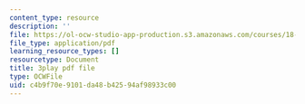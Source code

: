 ```yaml
---
content_type: resource
description: ''
file: https://ol-ocw-studio-app-production.s3.amazonaws.com/courses/18-03sc-differential-equations-fall-2011/c4b9f70e9101da48b42594af98933c00_XDhJ8lVGbl8.pdf
file_type: application/pdf
learning_resource_types: []
resourcetype: Document
title: 3play pdf file
type: OCWFile
uid: c4b9f70e-9101-da48-b425-94af98933c00
---
```

